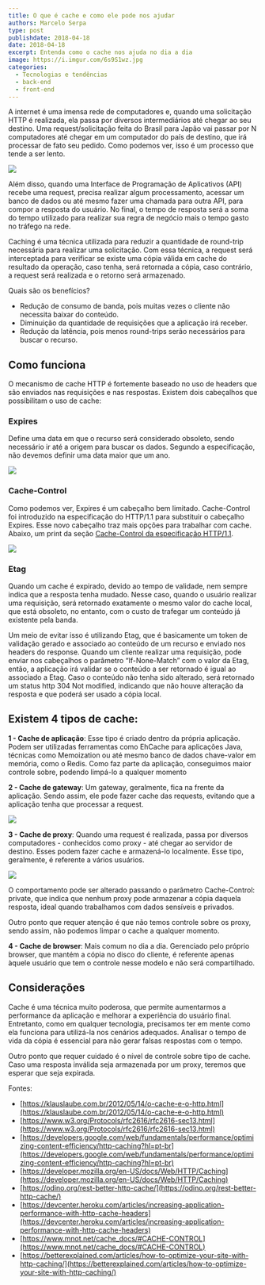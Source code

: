 ```yaml
---
title: O que é cache e como ele pode nos ajudar
authors: Marcelo Serpa
type: post
publishdate: 2018-04-18
date: 2018-04-18
excerpt: Entenda como o cache nos ajuda no dia a dia
image: https://i.imgur.com/6s9S1wz.jpg
categories:
  - Tecnologias e tendências
  - back-end
  - front-end
---
```


A internet é uma imensa rede de computadores e, quando uma solicitação HTTP é realizada, ela passa por diversos intermediários até chegar ao seu destino. Uma request/solicitação feita do Brasil para Japão vai passar por N computadores até chegar em um computador do país de destino, que irá processar de fato seu pedido. Como podemos ver, isso é um processo que tende a ser lento.

![](https://i.imgur.com/0cT66qV.png)

Além disso, quando uma Interface de Programação de Aplicativos (API) recebe uma request, precisa realizar algum processamento, acessar um banco de dados ou até mesmo fazer uma chamada para outra API, para compor a resposta do usuário. No final, o tempo de resposta será a soma do tempo utilizado para realizar sua regra de negócio mais o tempo gasto no tráfego na rede.

Caching é uma técnica utilizada para reduzir a quantidade de round-trip necessária para realizar uma solicitação. Com essa técnica, a request será interceptada para verificar se existe uma cópia válida em cache do resultado da operação, caso tenha, será retornada a cópia, caso contrário, a request será realizada e o retorno será armazenado.

Quais são os benefícios?

* Redução de consumo de banda, pois muitas vezes o cliente não necessita baixar do conteúdo.
* Diminuição da quantidade de requisições que a aplicação irá receber.
* Redução da latência, pois menos round-trips serão necessários para buscar o recurso.

## Como funciona

O mecanismo de cache HTTP é fortemente baseado no uso de headers que são enviados nas requisições e nas respostas.
Existem dois cabeçalhos que possibilitam o uso de cache:

### Expires

Define uma data em que o recurso será considerado obsoleto, sendo necessário ir até a origem para buscar os dados. Segundo a especificação, não devemos definir uma data maior que um ano.

![](https://i.imgur.com/qi19JUJ.png)

### Cache-Control

Como podemos ver, Expires é um cabeçalho bem limitado. Cache-Control foi introduzido na especificação do HTTP/1.1 para substituir o cabeçalho Expires. Esse novo cabeçalho traz mais opções para trabalhar com cache. Abaixo, um print da seção [Cache-Control da especificação HTTP/1.1](https://www.w3.org/Protocols/rfc2616/rfc2616-sec14.html).

![](https://i.imgur.com/Am1FBCJ.png)


### Etag

Quando um cache é expirado, devido ao tempo de validade, nem sempre indica que a resposta tenha mudado. Nesse caso, quando o usuário realizar uma requisição, será retornado exatamente o mesmo valor do cache local, que está obsoleto, no entanto, com o custo de trafegar um conteúdo já existente pela banda.

Um meio de evitar isso é utilizando Etag, que é basicamente um token de validação gerado e associado ao conteúdo de um recurso e enviado nos headers do response. Quando um cliente realizar uma requisição, pode enviar nos cabeçalhos o parâmetro “If-None-Match” com o valor da Etag, então, a aplicação irá validar se o conteúdo a ser retornado é igual ao associado a Etag. Caso o conteúdo não tenha sido alterado, será retornado um status http 304 Not modified, indicando que não houve alteração da resposta e que poderá ser usado a cópia local.

## Existem 4 tipos de cache:

**1 - Cache de aplicação**: Esse tipo é criado dentro da própria aplicação. Podem ser utilizadas ferramentas como EhCache para aplicações Java, técnicas como Memoization ou até mesmo banco de dados chave-valor em memória, como o Redis. Como faz parte da aplicação, conseguimos maior controle sobre, podendo limpá-lo a qualquer momento

**2 - Cache de gateway**: Um gateway, geralmente, fica na frente da aplicação. Sendo assim, ele pode fazer cache das requests, evitando que a aplicação tenha que processar a request.

![](https://i.imgur.com/SuJmUgM.png)

**3 - Cache de proxy**: Quando uma request é realizada, passa por diversos computadores - conhecidos como proxy - até chegar ao servidor de destino. Esses podem fazer cache e armazená-lo localmente. Esse tipo, geralmente, é referente a vários usuários.

![](https://i.imgur.com/bUQ0oQx.png)

O comportamento pode ser alterado passando o parâmetro Cache-Control: private, que indica que nenhum proxy pode armazenar a cópia daquela resposta, ideal quando trabalhamos com dados sensíveis e privados.

Outro ponto que requer atenção é que não temos controle sobre os proxy, sendo assim, não podemos limpar o cache a qualquer momento.

**4 - Cache de browser**: Mais comum no dia a dia. Gerenciado pelo próprio browser, que mantém a cópia no disco do cliente, é referente apenas àquele usuário que tem o controle nesse modelo e não será compartilhado.


## Considerações

Cache é uma técnica muito poderosa, que permite aumentarmos a performance da aplicação e melhorar a experiência do usuário final. Entretanto, como em qualquer tecnologia, precisamos ter em mente como ela funciona para utilizá-la nos cenários adequados. Analisar o tempo de vida da cópia é essencial para não gerar falsas respostas com o tempo.

Outro ponto que requer cuidado é o nível de controle sobre tipo de cache. Caso uma resposta inválida seja armazenada por um proxy, teremos que esperar que seja expirada.

Fontes:

- [https://klauslaube.com.br/2012/05/14/o-cache-e-o-http.html](https://klauslaube.com.br/2012/05/14/o-cache-e-o-http.html)
- [https://www.w3.org/Protocols/rfc2616/rfc2616-sec13.html](https://www.w3.org/Protocols/rfc2616/rfc2616-sec13.html)
- [https://developers.google.com/web/fundamentals/performance/optimizing-content-efficiency/http-caching?hl=pt-br](https://developers.google.com/web/fundamentals/performance/optimizing-content-efficiency/http-caching?hl=pt-br)
- [https://developer.mozilla.org/en-US/docs/Web/HTTP/Caching](https://developer.mozilla.org/en-US/docs/Web/HTTP/Caching)
- [https://odino.org/rest-better-http-cache/](https://odino.org/rest-better-http-cache/)
- [https://devcenter.heroku.com/articles/increasing-application-performance-with-http-cache-headers](https://devcenter.heroku.com/articles/increasing-application-performance-with-http-cache-headers)
- [https://www.mnot.net/cache_docs/#CACHE-CONTROL](https://www.mnot.net/cache_docs/#CACHE-CONTROL)
- [https://betterexplained.com/articles/how-to-optimize-your-site-with-http-caching/](https://betterexplained.com/articles/how-to-optimize-your-site-with-http-caching/)
